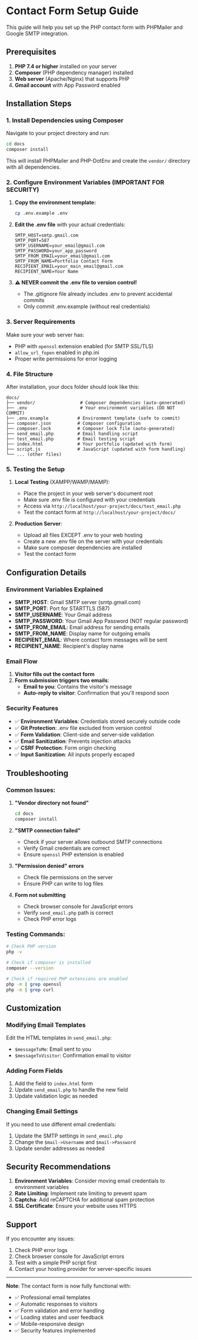 # Contact Form Setup Guide

This guide will help you set up the PHP contact form with PHPMailer and Google SMTP integration.

## Prerequisites

1. **PHP 7.4 or higher** installed on your server
2. **Composer** (PHP dependency manager) installed
3. **Web server** (Apache/Nginx) that supports PHP
4. **Gmail account** with App Password enabled

## Installation Steps

### 1. Install Dependencies using Composer

Navigate to your project directory and run:

```bash
cd docs
composer install
```

This will install PHPMailer and PHP-DotEnv and create the `vendor/` directory with all dependencies.

### 2. Configure Environment Variables (IMPORTANT FOR SECURITY)

1. **Copy the environment template:**
   ```bash
   cp .env.example .env
   ```

2. **Edit the .env file** with your actual credentials:
   ```env
   SMTP_HOST=smtp.gmail.com
   SMTP_PORT=587
   SMTP_USERNAME=your_email@gmail.com
   SMTP_PASSWORD=your_app_password
   SMTP_FROM_EMAIL=your_email@gmail.com
   SMTP_FROM_NAME=Portfolio Contact Form
   RECIPIENT_EMAIL=your_main_email@gmail.com
   RECIPIENT_NAME=Your Name
   ```

3. **⚠️ NEVER commit the .env file to version control!** 
   - The .gitignore file already includes .env to prevent accidental commits
   - Only commit .env.example (without real credentials)

### 3. Server Requirements

Make sure your web server has:
- PHP with `openssl` extension enabled (for SMTP SSL/TLS)
- `allow_url_fopen` enabled in php.ini
- Proper write permissions for error logging

### 4. File Structure

After installation, your docs folder should look like this:

```
docs/
├── vendor/                 # Composer dependencies (auto-generated)
├── .env                    # Your environment variables (DO NOT COMMIT)
├── .env.example           # Environment template (safe to commit)
├── composer.json          # Composer configuration
├── composer.lock          # Composer lock file (auto-generated)
├── send_email.php         # Email handling script
├── test_email.php         # Email testing script
├── index.html             # Your portfolio (updated with form)
├── script.js              # JavaScript (updated with form handling)
└── ... (other files)
```

### 5. Testing the Setup

1. **Local Testing** (XAMPP/WAMP/MAMP):
   - Place the project in your web server's document root
   - Make sure .env file is configured with your credentials
   - Access via `http://localhost/your-project/docs/test_email.php`
   - Test the contact form at `http://localhost/your-project/docs/`

2. **Production Server**:
   - Upload all files EXCEPT .env to your web hosting
   - Create a new .env file on the server with your credentials
   - Make sure composer dependencies are installed
   - Test the contact form

## Configuration Details

### Environment Variables Explained

- **SMTP_HOST**: Gmail SMTP server (smtp.gmail.com)
- **SMTP_PORT**: Port for STARTTLS (587)
- **SMTP_USERNAME**: Your Gmail address
- **SMTP_PASSWORD**: Your Gmail App Password (NOT regular password)
- **SMTP_FROM_EMAIL**: Email address for sending emails
- **SMTP_FROM_NAME**: Display name for outgoing emails
- **RECIPIENT_EMAIL**: Where contact form messages will be sent
- **RECIPIENT_NAME**: Recipient's display name

### Email Flow

1. **Visitor fills out the contact form**
2. **Form submission triggers two emails**:
   - **Email to you**: Contains the visitor's message
   - **Auto-reply to visitor**: Confirmation that you'll respond soon

### Security Features

- ✅ **Environment Variables**: Credentials stored securely outside code
- ✅ **Git Protection**: .env file excluded from version control
- ✅ **Form Validation**: Client-side and server-side validation
- ✅ **Email Sanitization**: Prevents injection attacks
- ✅ **CSRF Protection**: Form origin checking
- ✅ **Input Sanitization**: All inputs properly escaped

## Troubleshooting

### Common Issues:

1. **"Vendor directory not found"**
   ```bash
   cd docs
   composer install
   ```

2. **"SMTP connection failed"**
   - Check if your server allows outbound SMTP connections
   - Verify Gmail credentials are correct
   - Ensure `openssl` PHP extension is enabled

3. **"Permission denied" errors**
   - Check file permissions on the server
   - Ensure PHP can write to log files

4. **Form not submitting**
   - Check browser console for JavaScript errors
   - Verify `send_email.php` path is correct
   - Check PHP error logs

### Testing Commands:

```bash
# Check PHP version
php -v

# Check if composer is installed
composer --version

# Check if required PHP extensions are enabled
php -m | grep openssl
php -m | grep curl
```

## Customization

### Modifying Email Templates

Edit the HTML templates in `send_email.php`:
- `$messageToMe`: Email sent to you
- `$messageToVisitor`: Confirmation email to visitor

### Adding Form Fields

1. Add the field to `index.html` form
2. Update `send_email.php` to handle the new field
3. Update validation logic as needed

### Changing Email Settings

If you need to use different email credentials:
1. Update the SMTP settings in `send_email.php`
2. Change the `$mail->Username` and `$mail->Password`
3. Update sender addresses as needed

## Security Recommendations

1. **Environment Variables**: Consider moving email credentials to environment variables
2. **Rate Limiting**: Implement rate limiting to prevent spam
3. **Captcha**: Add reCAPTCHA for additional spam protection
4. **SSL Certificate**: Ensure your website uses HTTPS

## Support

If you encounter any issues:
1. Check PHP error logs
2. Check browser console for JavaScript errors
3. Test with a simple PHP script first
4. Contact your hosting provider for server-specific issues

---

**Note**: The contact form is now fully functional with:
- ✅ Professional email templates
- ✅ Automatic responses to visitors
- ✅ Form validation and error handling
- ✅ Loading states and user feedback
- ✅ Mobile-responsive design
- ✅ Security features implemented
